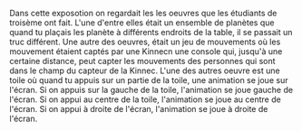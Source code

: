 Dans cette exposotion on regardait les les oeuvres que les étudiants de troisème ont fait. L'une d'entre elles était un ensemble de planètes que quand tu plaçais les planète à différents endroits de la table, il se passait un truc différent. Une autre des oeuvres, était un jeu de mouvements où les mouvement étaient captés par une Kinnecn une console qui, jusqu'à une certaine distance, peut capter les mouvements des personnes qui sont dans le champ du capteur de la Kinnec. L'une des autres oeuvre est une toile où quand tu appuis sur un partie de la toile, une animation se joue sur l'écran. Si on appuis sur la gauche de la toile, l'animation se joue gauche de l'écran. Si on appui au centre de la toile, l'animation se joue au centre de l'écran. Si on appui à droite de l'écran, l'animation se joue à droite de l'écran.
